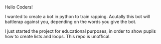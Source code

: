 Hello Coders!

I wanted to create a bot in python to train rapping. Acutally this bot will battlerap against you, depending on the words
you give the bot. 

I just started the project for educational purposes, in order to show pupils how to create lists and loops.
This repo is unoffical. 
